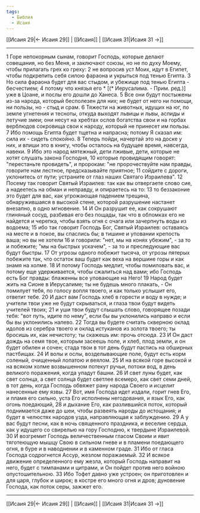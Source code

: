 ```yaml
---
tags:
  - Библия
  - Исаия
---
```

[[Исаия 29|← Исаия 29]] | [[Исаия]] | [[Исаия 31|Исаия 31 →]]

---
1 Горе непокорным сынам, говорит Господь, которые делают совещания, но без Меня, и заключают союзы, но не по духу Моему, чтобы прилагать грех ко греху:
2 не вопросив уст Моих, идут в Египет, чтобы подкрепить себя силою фараона и укрыться под тенью Египта.
3 Но сила фараона будет для вас стыдом, и убежище под тенью Египта - бесчестием;
4 потому что князья его * [(* Иерусалима. - Прим. ред.)] уже в Цоане, и послы его дошли до Ханеса.
5 Все они будут постыжены из-за народа, который бесполезен для них; не будет от него ни помощи, ни пользы, но - стыд и срам.
6 Тяжести на животных, идущих на юг, по земле угнетения и тесноты, откуда выходят львицы и львы, аспиды и летучие змеи; они несут на хребтах ослов богатства свои и на горбах верблюдов сокровища свои к народу, который не принесет им пользы.
7 Ибо помощь Египта будет тщетна и напрасна; потому Я сказал им: сила их - сидеть спокойно.
8 Теперь пойди, начертай это на доске у них, и впиши это в книгу, чтобы осталось на будущее время, навсегда, навеки.
9 Ибо это народ мятежный, дети лживые, дети, которые не хотят слушать закона Господня,
10 которые провидящим говорят: "перестаньте провидеть", и пророкам: "не пророчествуйте нам правды, говорите нам лестное, предсказывайте приятное;
11 сойдите с дороги, уклонитесь от пути; устраните от глаз наших Святаго Израилева".
12 Посему так говорит Святый Израилев: так как вы отвергаете слово сие, а надеетесь на обман и неправду, и опираетесь на то:
13 то беззаконие это будет для вас, как угрожающая падением трещина, обнаружившаяся в высокой стене, которой разрушение настанет внезапно, в одно мгновение.
14 И Он разрушит ее, как сокрушают глиняный сосуд, разбивая его без пощады, так что в обломках его не найдется и черепка, чтобы взять огня с очага или зачерпнуть воды из водоема;
15 ибо так говорит Господь Бог, Святый Израилев: оставаясь на месте и в покое, вы спаслись бы; в тишине и уповании крепость ваша; но вы не хотели
16 и говорили: "нет, мы на конях убежим", - за то и побежите; "мы на быстрых ускачем", - за то и преследующие вас будут быстры.
17 От угрозы одного побежит тысяча, от угрозы пятерых побежите так, что остаток ваш будет как веха на вершине горы и как знамя на холме.
18 И потому Господь медлит, чтобы помиловать вас, и потому еще удерживается, чтобы сжалиться над вами; ибо Господь есть Бог правды: блаженны все уповающие на Него!
19 Народ будет жить на Сионе в Иерусалиме; ты не будешь много плакать, - Он помилует тебя, по голосу вопля твоего, и как только услышит его, ответит тебе.
20 И даст вам Господь хлеб в горести и воду в нужде; и учители твои уже не будут скрываться, и глаза твои будут видеть учителей твоих;
21 и уши твои будут слышать слово, говорящее позади тебя: "вот путь, идите по нему", если бы вы уклонились направо и если бы вы уклонились налево.
22 Тогда вы будете считать скверною оклад идолов из серебра твоего и оклад истуканов из золота твоего; ты бросишь их, как нечистоту; ты скажешь им: прочь отсюда.
23 И Он даст дождь на семя твое, которым засеешь поле, и хлеб, плод земли, и он будет обилен и сочен; стада твои в тот день будут пастись на обширных пастбищах.
24 И волы и ослы, возделывающие поле, будут есть корм соленый, очищенный лопатою и веялом.
25 И на всякой горе высокой и на всяком холме возвышенном потекут ручьи, потоки вод, в день великого поражения, когда упадут башни.
26 И свет луны будет, как свет солнца, а свет солнца будет светлее всемеро, как свет семи дней, в тот день, когда Господь обвяжет рану народа Своего и исцелит нанесенные ему язвы.
27 Вот, имя Господа идет издали, горит гнев Его, и пламя его сильно, уста Его исполнены негодования, и язык Его, как огонь поедающий,
28 и дыхание Его, как разлившийся поток, который поднимается даже до шеи, чтобы развеять народы до истощания; и будет в челюстях народов узда, направляющая к заблуждению.
29 А у вас будут песни, как в ночь священного праздника, и веселие сердца, как у идущего со свирелью на гору Господню, к твердыне Израилевой.
30 И возгремит Господь величественным гласом Своим и явит тяготеющую мышцу Свою в сильном гневе и в пламени поедающего огня, в буре и в наводнении и в каменном граде.
31 Ибо от гласа Господа содрогнется Ассур, жезлом поражаемый.
32 И всякое движение определенного ему жезла, который Господь направит на него, будет с тимпанами и цитрами, и Он пойдет против него войною опустошительною.
33 Ибо Тофет давно уже устроен; он приготовлен и для царя, глубок и широк; в костре его много огня и дров; дуновение Господа, как поток серы, зажжет его.

---
[[Исаия 29|← Исаия 29]] | [[Исаия]] | [[Исаия 31|Исаия 31 →]]